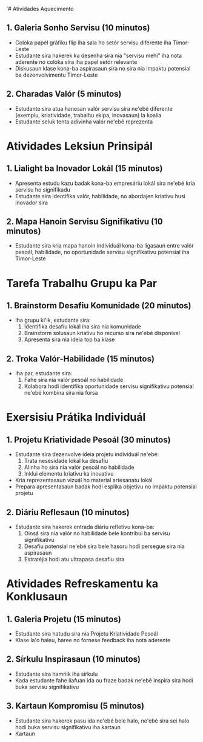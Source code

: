 '# Atividades Aquecimento

## 1. Galeria Sonho Servisu (10 minutos)
- Coloka papel gráfiku flip iha sala ho setór servisu diferente iha Timor-Leste
- Estudante sira hakerek ka desenha sira nia "servisu mehi" iha nota aderente no coloka sira iha papel setór relevante
- Diskusaun klase kona-ba aspirasaun sira no sira nia impaktu potensial ba dezenvolvimentu Timor-Leste

## 2. Charadas Valór (5 minutos)
- Estudante sira atua hanesan valór servisu sira ne'ebé diferente (exemplu, kriatividade, trabalhu ekipa, inovasaun) la koalia
- Estudante seluk tenta adivinha valór ne'ebé reprezenta

# Atividades Leksiun Prinsipál

## 1. Lialight ba Inovador Lokál (15 minutos)
- Apresenta estudu kazu badak kona-ba empresáriu lokál sira ne'ebé kria servisu ho signifikadu
- Estudante sira identifika valór, habilidade, no abordajen kriativu husi inovador sira

## 2. Mapa Hanoin Servisu Signifikativu (10 minutos)
- Estudante sira kria mapa hanoin individuál kona-ba ligasaun entre valór pesoál, habilidade, no oportunidade servisu signifikativu potensial iha Timor-Leste

# Tarefa Trabalhu Grupu ka Par

## 1. Brainstorm Desafiu Komunidade (20 minutos)
- Iha grupu ki'ik, estudante sira:
  1. Identifika desafiu lokál iha sira nia komunidade
  2. Brainstorm solusaun kriativu ho recurso sira ne'ebé disponível
  3. Apresenta sira nia ideia top ba klase

## 2. Troka Valór-Habilidade (15 minutos)
- Iha par, estudante sira:
  1. Fahe sira nia valór pesoál no habilidade
  2. Kolabora hodi identifika oportunidade servisu signifikativu potensial ne'ebé kombina sira nia forsa

# Exersisiu Prátika Individuál

## 1. Projetu Kriatividade Pesoál (30 minutos)
- Estudante sira dezenvolve ideia projetu individuál ne'ebé:
  1. Trata nesesidade lokál ka desafiu
  2. Alinha ho sira nia valór pesoál no habilidade
  3. Inklui elementu kriativu ka inovativu
- Kria reprezentasaun vizuál ho material artesanatu lokál
- Prepara apresentasaun badak hodi esplika objetivu no impaktu potensial projetu

## 2. Diáriu Reflesaun (10 minutos)
- Estudante sira hakerek entrada diáriu refletivu kona-ba:
  1. Oinsá sira nia valór no habilidade bele kontribui ba servisu signifikativu
  2. Desafiu potensial ne'ebé sira bele hasoru hodi persegue sira nia aspirasaun
  3. Estratéjia hodi atu ultrapasa desafiu sira

# Atividades Refreskamentu ka Konklusaun

## 1. Galeria Projetu (15 minutos)
- Estudante sira hatudu sira nia Projetu Kriatividade Pesoál
- Klase la'o haleu, haree no fornese feedback iha nota aderente

## 2. Sírkulu Inspirasaun (10 minutos)
- Estudante sira hamriik iha sírkulu
- Kada estudante fahe liafuan ida ou fraze badak ne'ebé inspira sira hodi buka servisu signifikativu

## 3. Kartaun Kompromisu (5 minutos)
- Estudante sira hakerek pasu ida ne'ebé bele halo, ne'ebé sira sei halo hodi buka servisu signifikativu iha kartaun
- Kartaun